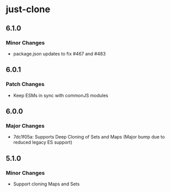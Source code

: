 # just-clone

## 6.1.0

### Minor Changes

- package.json updates to fix #467 and #483

## 6.0.1

### Patch Changes

- Keep ESMs in sync with commonJS modules

## 6.0.0

### Major Changes

- 7dc1f05a: Supports Deep Cloning of Sets and Maps (Major bump due to reduced legacy ES support)

## 5.1.0

### Minor Changes

- Support cloning Maps and Sets
